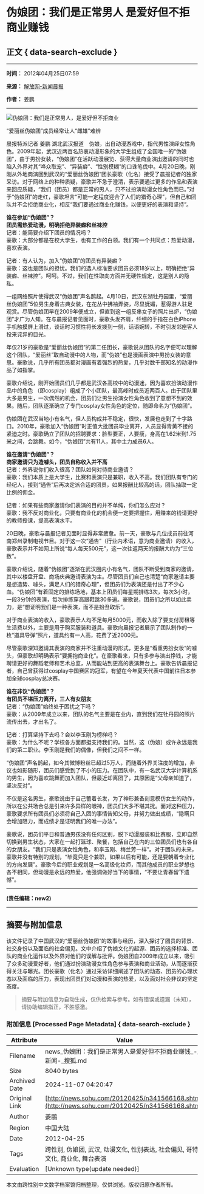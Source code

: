 # 伪娘团：我们是正常男人 是爱好但不拒商业赚钱

## 正文 { data-search-exclude }


---
**时间：** 2012年04月25日07:59  

**来源：** [解放网-新闻晨报](https://newspaper.jfdaily.com/xwcb/html/2012-04/25/content_791519.htm)  

**作者：** 姜鹏  

---

![伪娘团：我们是正常男人，是爱好但不拒商业](https://photocdn.sohu.com/20120425/Img341566169.jpg)

“爱丽丝伪娘团”成员经常让人“雌雄”难辨

晨报特派记者 姜鹏 湖北武汉报道　伪娘，出自动漫游戏中，指代男性演绎女性角色。2009年起，武汉近两百名热衷动漫形象的大学生组成了全国唯一的“伪娘团”，由于男扮女装，“伪娘团”在活跃动漫展览、获得大量商业演出邀请的同时也陷入外界对其“哗众取宠”、“异装癖”、“性别模糊”的口诛笔伐中。4月20日晚，刚刚从外地商演回到武汉的“爱丽丝伪娘团”团长豪歌（化名）接受了晨报记者的独家采访。对于网络上的种种质疑，豪歌并不急于澄清，表示要通过更多的作品和表演来回应质疑，“我们（团员）都是正常的男人，只不过扮演动漫女性角色而已。”对于“伪娘团”的走红，豪歌坦言“可能一定程度迎合了人们的猎奇心理”，但自己和团队并不会拒绝商业化，相反“我们要通过商业化赚钱，以便更好的表演和坚持”。

**谁在参加“伪娘团”？**  
**团员需热爱动漫，明确拒绝异装癖和丝袜控**  
记者：能简要介绍下团员的情况吗？  
豪歌：大部分都是在校大学生，也有工作的白领。我们有一个共同点：热爱动漫，喜欢表演。

记者：有人认为，加入“伪娘团”的团员有异装癖？  
豪歌：这也是团队的担忧。我们的选人标准要求团员必须18岁以上，明确拒绝“异装癖、丝袜控”。呵呵。不过，我们在性取向方面并无硬性规定，这是别人的隐私。

一组网络照片使得武汉“伪娘团”声名鹊起。4月10日，武汉东湖牡丹园里，“爱丽丝伪娘团”5位男生身着古典女装，在花丛中拂袖弄姿，尽显妩媚，惹得游人驻足观赏。尽管伪娘团早在2009年便成立，但直到这一组反串女子的照片出炉，“伪娘团”才广为人知。在与晨报记者见面时，豪歌头发齐肩，纤细的手指在白色iPhone手机触摸屏上滑过，谈话时习惯性将长发拨到一侧，话语婉转，不时引发邻座客人投来诧异的目光。

年仅21岁的豪歌是“爱丽丝伪娘团”的第二任团长，豪歌说从团队的名字便可以理解这个团队，“爱丽丝”取自动漫中的人物，而“伪娘”也是漫画表演中男扮女装的意思。豪歌说，几乎所有团员都对漫画有着强烈的热爱，几乎对数千部知名的动漫作品了如指掌。

豪歌介绍说，刚开始团员们几乎都是武汉各高校中的动漫迷，因为喜欢扮演动漫作品中的角色 （即cosplay）组成了个小团队，最高峰时成员近两百人。由于团队里大多是男生，一次偶然的机会，团员们让男生扮演女性角色收到了意想不到的效果。随后，团队逐渐确立了专门cosplay女性角色的定位，随即命名为“伪娘团”。

伪娘团在武汉当地小有名气，但人员构成并不稳定，很快，发展也走到了十字路口。2010年，豪歌加入“伪娘团”时正值大批团员毕业离开，人员显得青黄不接的紧迫之时。豪歌确立了团队的招聘要求：脸型要正，人要瘦，身高在1.62米到1.75米之间，会跳舞。如今，“伪娘团”共有11人，其中主力成员6人。

**谁在邀请“伪娘团”？**  
**商家邀请只为造噱头，团员自称收入并不高**  
记者：外界说你们收入很高？团队如何对待商业邀请？  
豪歌：我们本质上是大学生，比赛和表演只是兼职，收入不高。我们团队有专门的经纪人，接到“通告”后再决定派合适的团员，如果报酬比较高的话，团队抽取一定比例的佣金。

记者：如果有些商家邀请你们表演的目的并不单纯，你们怎么应对？  
豪歌：我不反对商业化，只要有商业化的机会便一定要把握住，用赚来的钱请更好的教师授课，提高表演水平。

20日晚，豪歌与晨报记者见面时显得非常疲惫。前一天，豪歌与几位成员前往河南郑州录制电视节目。对于这一次“通告”（行业内术语，意为商业邀请）的收入，豪歌表示并不如网上所说“每人每天500元”，这一次往返两天的报酬大约为“三位数”。

豪歌介绍说，随着“伪娘团”逐渐在武汉圈内小有名气，团队不断受到商家的邀请，其中以楼盘开盘、商场庆典邀请表演为主。尽管团员们自己也清楚“商家邀请主要是想造势、噱头，满足人们的猎奇心理”，但团员们为表演还是付出了不少心血。“伪娘团”有着固定的排练场地，基本上团员们每星期排练3次，每次3小时，一段3分钟的表演，每次排练穿高跟鞋跳30多遍。豪歌说，团员们之所以如此卖力，是“想证明我们是一种表演，而不是扮丑取乐”。

对于商业表演的收入，豪歌表示人均不足每月5000元，而收入除了要支付房租等生活费以外，主要是用于购买服装和道具。豪歌向晨报记者展示了团队制作的一枚“道具导弹”照片，道具约有一人高，花费了近2000元。

尽管豪歌深知邀请其表演的商家并不注重动漫的形式，更多是“看重男扮女妆”的噱头，但豪歌却明确表示“要拥抱商业化”。在豪歌看来，只有多参与演出挣钱，才能聘请更好的舞蹈老师和艺术总监，从而能站到更高的表演舞台上。豪歌告诉晨报记者，自己曾获得过cosplay中国赛区的冠军，有望在今年夏天代表中国前往日本参加全球cosplay总决赛。

**谁在非议“伪娘团”？**  
**有团员不堪压力离开，三人有女朋友**  
记者：“伪娘团”始终处于困扰之下吗？  
豪歌：从2009年成立以来，团队的名气主要是在业内，直到我们在牡丹园的照片流传出去，才出名了。

记者：打算坚持下去吗？会以李玉刚为榜样吗？  
豪歌：为什么不呢？学校各方面都挺支持我们的。当然，这（伪娘）或许永远是我们的第二职业。李玉刚是我们的偶像，但我们之间不一样。

“伪娘团”声名鹊起，如今其微博粉丝已超过5万人，而随着外界关注度的增加，非议也如影随形，团员们感受到了不小的压力。在团队中，有一名武汉大学计算机系的男生，因为喜欢跳舞而加入团队，但最近却离团了，其原因是“父母亲知道了，坚决反对”。

不仅是这名男生，豪歌说由于自己蓄着长发，为了神形兼备刻意模仿女生的动作，所以在公共场合总是引来许多异样的眼神，团员们大多不堪其扰。面对这种压力，豪歌要求所有团员们必须将自己入团的事情告知父母，并努力做出成绩，“隐瞒只会增加阻力，而成绩才是证明我们的唯一办法”。

豪歌说，团员们平日和普通男孩没有任何区别，脱下动漫服装和比赛服，立即自然切换到男生状态，大家在一起打篮球、聚餐，包括自己在内的三位团员们也有各自的女朋友。“我们只是表演女性角色，和李玉刚、梅兰芳一样”。对于团队的未来，豪歌并没有特别的规划，“毕竟只是个兼职，如果以后有可能，还是要朝着专业化的方向发展”。豪歌今后的职业规划是一名高级化妆师，而其他成员的职业梦想也各不相同，但动漫是永远的热爱，他强调做好当下的事情，“不要让青春留下遗憾”。

---
**(责任编辑：new2)**  

---
<!-- tcd_original_link http://news.sohu.com/20120425/n341566168.shtml -->
## 摘要与附加信息

<!-- tcd_abstract -->
该文件记录了中国武汉的“爱丽丝伪娘团”的故事与经历，深入探讨了团员的背景、社交身份以及面临的社会偏见。文中介绍了伪娘文化的起源、团员的选择标准、团队的商业化运作以及外界对他们的误解与批评。伪娘团自2009年成立以来，吸引了众多动漫爱好者，他们通过扮演动漫女性角色参与表演和商业活动，从而逐渐获得关注与曝光。团长豪歌（化名）通过采访详细阐述了团队的动态、团员的心理状态以及面临的压力，表现出团员们对动漫和表演的热爱，以及面对社会非议的坚定态度。
<!-- tcd_abstract_end -->

> 摘要与附加信息为自动生成，仅供检索与参考。如有错误或遗漏（未知），请协助编辑指正，不胜感激。

### 附加信息 [Processed Page Metadata] { data-search-exclude }

| Attribute       | Value                                  |
|-----------------|----------------------------------------|
| Filename        | news_伪娘团：我们是正常男人是爱好但不拒商业赚钱_-_新闻-_搜狐.md                             |
| Size            | 8040 bytes                           |
| Archived Date   | 2024-11-07 04:20:47                             |
| Original Link   | [http://news.sohu.com/20120425/n341566168.shtml](http://news.sohu.com/20120425/n341566168.shtml)                       |
| Author          | 姜鹏                               |
| Region          | 中国大陆                               |
| Date            | 2012-04-25                                 |
| Tags            | 跨性别, 伪娘团, 武汉, 动漫文化, 性别表达, 社会偏见, 哥特文化, 商业化, 舞台表演                                 |
| Evaluation            | [Unknown type(update needed)]                                 |
<!-- tcd_table_end -->

本文由跨性别中文数字档案馆归档整理，仅供浏览。版权归原作者所有。

